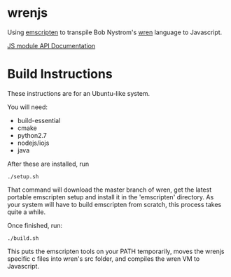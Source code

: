 # wrenjs
Using [emscripten](http://kripken.github.io/emscripten-site/)
to transpile Bob Nystrom's [wren](http://munificent.github.io/wren/) language to Javascript.

[JS module API Documentation](modules/js.md)

# Build Instructions

These instructions are for an Ubuntu-like system.

You will need:
- build-essential
- cmake
- python2.7
- nodejs/iojs
- java

After these are installed, run

    ./setup.sh

That command will download the master branch of wren,
get the latest portable emscripten setup and install it in the 'emscripten' directory.
As your system will have to build emscripten from scratch,
this process takes quite a while.

Once finished, run:

    ./build.sh

This puts the emscripten tools on your PATH temporarily,
moves the wrenjs specific c files into wren's src folder,
and compiles the wren VM to Javascript.
